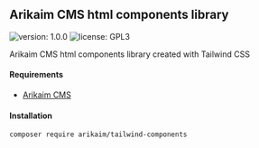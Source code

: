 ## Arikaim CMS html components library
![version: 1.0.0](https://img.shields.io/github/release/arikaim/tailwind-components.svg)
![license: GPL3](https://img.shields.io/badge/License-GPLv3-blue.svg)

Arikaim CMS html components library created with Tailwind CSS


#### Requirements   
  * [Arikaim CMS](https://github.com/arikaim/arikaim)



#### Installation

```sh
composer require arikaim/tailwind-components
```

